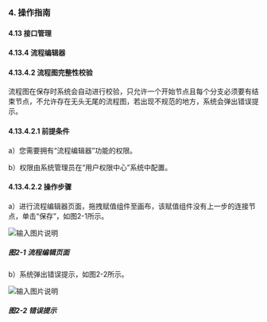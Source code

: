 ### 4. 操作指南

#### 4.13 接口管理

#### 4.13.4 流程编辑器

#### 4.13.4.2 流程图完整性校验

流程图在保存时系统会自动进行校验，只允许一个开始节点且每个分支必须要有结束节点，不允许存在无头无尾的流程图，若出现不规范的地方，系统会弹出错误提示。

#### 4.13.4.2.1 前提条件

a）您需要拥有“流程编辑器”功能的权限。

b）权限由系统管理员在“用户权限中心”系统中配置。

#### 4.13.4.2.2 操作步骤

a）进行流程编辑器页面，拖拽赋值组件至画布，该赋值组件没有上一步的连接节点，单击“保存”，如图2-1所示。

![输入图片说明](../../../../../images/SoFlu%EF%BC%88%E5%90%8E%E7%AB%AF%EF%BC%89%E5%BC%80%E5%8F%91%E5%B9%B3%E5%8F%B0/1.%20%E6%9C%80%E6%96%B0%E7%89%88%E6%9C%AC%20-%20%E6%9B%B4%E6%96%B0%E6%97%A5%E6%9C%9F%20-%202022.10.08/4.%20%E6%93%8D%E4%BD%9C%E6%8C%87%E5%8D%97/13.%20%E6%8E%A5%E5%8F%A3%E7%AE%A1%E7%90%86/4.%20%E6%B5%81%E7%A8%8B%E7%BC%96%E8%BE%91%E5%99%A8/2-1.png)

##### 图2-1 流程编辑页面

b）系统弹出错误提示，如图2-2所示。

![输入图片说明](../../../../../images/SoFlu%EF%BC%88%E5%90%8E%E7%AB%AF%EF%BC%89%E5%BC%80%E5%8F%91%E5%B9%B3%E5%8F%B0/1.%20%E6%9C%80%E6%96%B0%E7%89%88%E6%9C%AC%20-%20%E6%9B%B4%E6%96%B0%E6%97%A5%E6%9C%9F%20-%202022.10.08/4.%20%E6%93%8D%E4%BD%9C%E6%8C%87%E5%8D%97/13.%20%E6%8E%A5%E5%8F%A3%E7%AE%A1%E7%90%86/4.%20%E6%B5%81%E7%A8%8B%E7%BC%96%E8%BE%91%E5%99%A8/2-2.png)

##### 图2-2 错误提示
